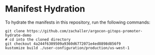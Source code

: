 # Manifest Hydration

To hydrate the manifests in this repository, run the following commands:

```shell
git clone https://github.com/zachaller/argocon-gitops-promoter-hydrate-demo
# cd into the cloned directory
git checkout 4a244f6309509a9360d6772071e4ed8898d856f9
kustomize build ./user-configuration/production/us-west-1
```
